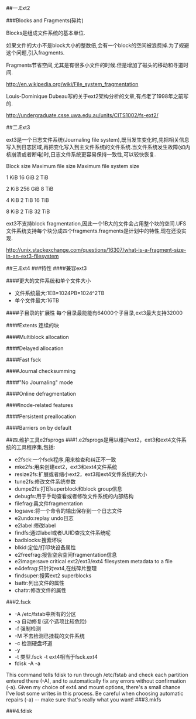 ##一.Ext2

###Blocks and Fragments(碎片)

Blocks是组成文件系统的基本单位.

如果文件的大小不是block大小的整数倍,会有一个block的空间被浪费掉.为了规避这个问题,引入fragments.

Fragments节省空间,尤其是有很多小文件的时候.但是增加了磁头的移动和寻道时间.

http://en.wikipedia.org/wiki/File_system_fragmentation

Louis-Dominique Dubeau写的关于ext2架构分析的文章,有点老了1998年之前写的.

http://undergraduate.csse.uwa.edu.au/units/CITS1002/fs-ext2/

##二.Ext3

ext3是一个日志文件系统(Journaling file system),既当发生变化时,先把相关信息写入到日志区域,再把变化写入到主文件系统的文件系统.当文件系统发生故障(如内核崩溃或者断电)时,日志文件系统更容易保持一致性,可以较快恢复.

Block size 	Maximum file size 	Maximum file system size

1 KiB 	16 GiB 	2 TiB

2 KiB 	256 GiB 	8 TiB

4 KiB 	2 TiB 	16 TiB

8 KiB 	2 TiB 	32 TiB

ext3不支持block fragmentation,因此一个1B大的文件会占用整个块的空间.UFS文件系统支持每个块分成四个fragments.fragments是计划中的特性,现在还没实现.

http://unix.stackexchange.com/questions/16307/what-is-a-fragment-size-in-an-ext3-filesystem

##三.Ext4 
###特性
####兼容ext3

####更大的文件系统和单个文件大小
* 文件系统最大:1EB=1024PB=1024^2TB
* 单个文件最大:16TB

####子目录的扩展性
每个目录最能能有64000个子目录,ext3最大支持32000

####Extents
连续的块

####Multiblock allocation

####Delayed allocation

####Fast fsck

####Journal checksumming 

####"No Journaling" mode 

####Online defragmentation 

####Inode-related features 

####Persistent preallocation 

####Barriers on by default 


##四.维护工具e2fsprogs
###1.e2fsprogs是用以维护ext2，ext3和ext4文件系统的工具程序集,包括:
* e2fsck:一个fsck程序,用来检查和纠正不一致
* mke2fs:用来创建ext2，ext3和ext4文件系统
* resize2fs:扩展或者缩小ext2，ext3和ext4文件系统的大小
* tune2fs:修改文件系统参数
* dumpe2fs:打印superblock和block group信息
* debugfs:用于手动查看或者修改文件系统的内部结构
* filefrag:奥文件fragmentation
* logsave:将一个命令的输出保存到一个日志文件
* e2undo:replay undo日志
* e2label:修改label
* findfs:通过label或者UUID查找文件系统呢
* badblocks:搜索坏块
* blkid:定位/打印块设备属性
* e2freefrag:报告空余空间fragmentation信息
* e2image:save critical ext2/ext3/ext4 filesystem metadata to a file
* e4defrag:只针对ext4,在线碎片整理
* findsuper:搜索ext2 superblocks
* lsattr:列出文件的属性
* chattr:修改文件的属性

###2.fsck  

* -A /etc/fstab中所有的分区
* -a 自动修复(这个选项比较危险)
* -f 强制检测
* -M 不去检测已挂载的文件系统
* -c 检测硬盘坏道
* -y 
* -t 类型.fsck -t ext4相当于fsck.ext4
* fdisk -A -a

This command tells fdisk to run through /etc/fstab and check each partition entered there (-A), and to automatically fix any errors without confirmation (-a). Given my choice of ext4 and mount options, there's a small chance I've lost some writes in this process. Be careful when choosing automatic repairs (-a) -- make sure that's really what you want!
###3.mkfs

###4.fdisk